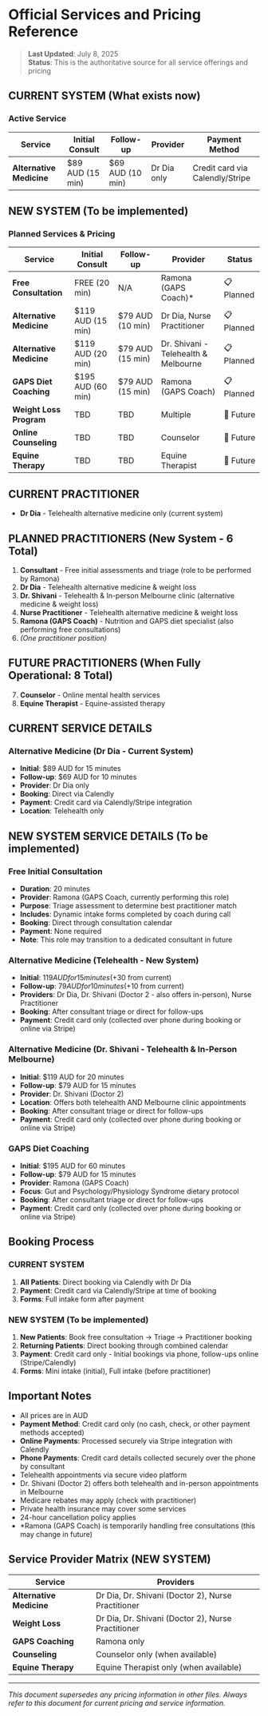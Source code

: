 # Official Services and Pricing Reference

> **Last Updated**: July 8, 2025  
> **Status**: This is the authoritative source for all service offerings and pricing

## CURRENT SYSTEM (What exists now)

### Active Service
| Service | Initial Consult | Follow-up | Provider | Payment Method |
|---------|----------------|-----------|----------|----------------|
| **Alternative Medicine** | $89 AUD (15 min) | $69 AUD (10 min) | Dr Dia only | Credit card via Calendly/Stripe |

## NEW SYSTEM (To be implemented)

### Planned Services & Pricing
| Service | Initial Consult | Follow-up | Provider | Status |
|---------|----------------|-----------|----------|---------|  
| **Free Consultation** | FREE (20 min) | N/A | Ramona (GAPS Coach)* | 📋 Planned |
| **Alternative Medicine** | $119 AUD (15 min) | $79 AUD (10 min) | Dr Dia, Nurse Practitioner | 📋 Planned |
| **Alternative Medicine** | $119 AUD (20 min) | $79 AUD (15 min) | Dr. Shivani - Telehealth & Melbourne | 📋 Planned |
| **GAPS Diet Coaching** | $195 AUD (60 min) | $79 AUD (15 min) | Ramona (GAPS Coach) | 📋 Planned |
| **Weight Loss Program** | TBD | TBD | Multiple | 🔮 Future |
| **Online Counseling** | TBD | TBD | Counselor | 🔮 Future |
| **Equine Therapy** | TBD | TBD | Equine Therapist | 🔮 Future |

## CURRENT PRACTITIONER

- **Dr Dia** - Telehealth alternative medicine only (current system)

## PLANNED PRACTITIONERS (New System - 6 Total)

1. **Consultant** - Free initial assessments and triage (role to be performed by Ramona)
2. **Dr Dia** - Telehealth alternative medicine & weight loss
3. **Dr. Shivani** - Telehealth & In-person Melbourne clinic (alternative medicine & weight loss)
4. **Nurse Practitioner** - Telehealth alternative medicine & weight loss
5. **Ramona (GAPS Coach)** - Nutrition and GAPS diet specialist (also performing free consultations)
6. *(One practitioner position)*

## FUTURE PRACTITIONERS (When Fully Operational: 8 Total)

7. **Counselor** - Online mental health services
8. **Equine Therapist** - Equine-assisted therapy

## CURRENT SERVICE DETAILS

### Alternative Medicine (Dr Dia - Current System)
- **Initial**: $89 AUD for 15 minutes
- **Follow-up**: $69 AUD for 10 minutes
- **Provider**: Dr Dia only
- **Booking**: Direct via Calendly
- **Payment**: Credit card via Calendly/Stripe integration
- **Location**: Telehealth only

## NEW SYSTEM SERVICE DETAILS (To be implemented)

### Free Initial Consultation
- **Duration**: 20 minutes
- **Provider**: Ramona (GAPS Coach, currently performing this role)
- **Purpose**: Triage assessment to determine best practitioner match
- **Includes**: Dynamic intake forms completed by coach during call
- **Booking**: Direct through consultation calendar
- **Payment**: None required
- **Note**: This role may transition to a dedicated consultant in future

### Alternative Medicine (Telehealth - New System)
- **Initial**: $119 AUD for 15 minutes (+$30 from current)
- **Follow-up**: $79 AUD for 10 minutes (+$10 from current)
- **Providers**: Dr Dia, Dr. Shivani (Doctor 2 - also offers in-person), Nurse Practitioner
- **Booking**: After consultant triage or direct for follow-ups
- **Payment**: Credit card only (collected over phone during booking or online via Stripe)

### Alternative Medicine (Dr. Shivani - Telehealth & In-Person Melbourne)
- **Initial**: $119 AUD for 20 minutes
- **Follow-up**: $79 AUD for 15 minutes
- **Provider**: Dr. Shivani (Doctor 2)
- **Location**: Offers both telehealth AND Melbourne clinic appointments
- **Booking**: After consultant triage or direct for follow-ups
- **Payment**: Credit card only (collected over phone during booking or online via Stripe)

### GAPS Diet Coaching
- **Initial**: $195 AUD for 60 minutes
- **Follow-up**: $79 AUD for 15 minutes
- **Provider**: Ramona (GAPS Coach)
- **Focus**: Gut and Psychology/Physiology Syndrome dietary protocol
- **Booking**: After consultant triage or direct for follow-ups
- **Payment**: Credit card only (collected over phone during booking or online via Stripe)

## Booking Process

### CURRENT SYSTEM
1. **All Patients**: Direct booking via Calendly with Dr Dia
2. **Payment**: Credit card via Calendly/Stripe at time of booking
3. **Forms**: Full intake form after payment

### NEW SYSTEM (To be implemented)
1. **New Patients**: Book free consultation → Triage → Practitioner booking
2. **Returning Patients**: Direct booking through combined calendar
3. **Payment**: Credit card only - Initial bookings via phone, follow-ups online (Stripe/Calendly)
4. **Forms**: Mini intake (initial), Full intake (before practitioner)

## Important Notes

- All prices are in AUD
- **Payment Method**: Credit card only (no cash, check, or other payment methods accepted)
- **Online Payments**: Processed securely via Stripe integration with Calendly
- **Phone Payments**: Credit card details collected securely over the phone by consultant
- Telehealth appointments via secure video platform
- Dr. Shivani (Doctor 2) offers both telehealth and in-person appointments in Melbourne
- Medicare rebates may apply (check with practitioner)
- Private health insurance may cover some services
- 24-hour cancellation policy applies
- *Ramona (GAPS Coach) is temporarily handling free consultations (this may change in future)

## Service Provider Matrix (NEW SYSTEM)

| Service | Providers |
|---------|----------|
| **Alternative Medicine** | Dr Dia, Dr. Shivani (Doctor 2), Nurse Practitioner |
| **Weight Loss** | Dr Dia, Dr. Shivani (Doctor 2), Nurse Practitioner |
| **GAPS Coaching** | Ramona only |
| **Counseling** | Counselor only (when available) |
| **Equine Therapy** | Equine Therapist only (when available) |

---
*This document supersedes any pricing information in other files. Always refer to this document for current pricing and service information.*